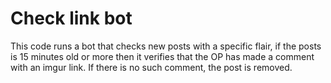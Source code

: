 # Check link bot
This code runs a bot that checks new posts with a specific flair, if the posts is 15 minutes old or more then it verifies that the OP has made a comment with an imgur link. If there is no such comment, the post is removed.
